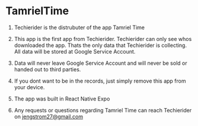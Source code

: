 # TamrielTime

1. Techierider is the distrubuter of the app Tamriel Time

2. This app is the first app from Techierider. Techierider can only see whos downloaded the app. Thats the only data that Techierider is collecting. All data will be stored at Google Service Account.

3. Data will never leave Google Service Account and will never be sold or handed out to third parties.

4. If you dont want to be in the records, just simply remove this app from your device. 

5. The app was built in React Native Expo

6. Any requests or questions regarding Tamriel Time can reach Techierider on jengstrom27@gmail.com
